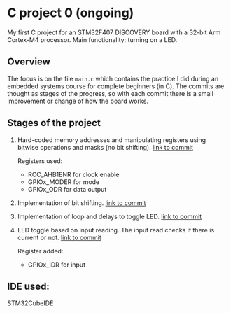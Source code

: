 # C project 0 (ongoing)

My first C project for an STM32F407 DISCOVERY board with a 32-bit Arm Cortex-M4 processor.
Main functionality: turning on a LED.

## Overview
The focus is on the file `main.c` which contains the practice I did during an embedded systems course for complete beginners (in C).
The commits are thought as stages of the progress, so with each commit there is a small improvement or change of how the board works.

## Stages of the project
1. Hard-coded memory addresses and manipulating registers using bitwise operations and masks (no bit shifting). [link to commit](https://github.com/Bianca-ME/C-project-0/commit/692966c2cd17504de6c5be6e0eabd40623fe4ac8)

   Registers used:
   - RCC_AHB1ENR for clock enable
   - GPIOx_MODER for mode
   - GPIOx_ODR for data output
3. Implementation of bit shifting. [link to commit](https://github.com/Bianca-ME/C-project-0/commit/99c8e5077f1c169965f5991ff58d6ac133c172aa)
4. Implementation of loop and delays to toggle LED. [link to commit](https://github.com/Bianca-ME/C-project-0/commit/dc57f67ec9aafcae4667c767508b83f1d0e85029)
5. LED toggle based on input reading. The input read checks if there is current or not. [link to commit](https://github.com/Bianca-ME/C-project-0/commit/c113a7f659858b262f5d985114416343a7a1375e)

   Register added:
   - GPIOx_IDR for input
  
## IDE used:
STM32CubeIDE
